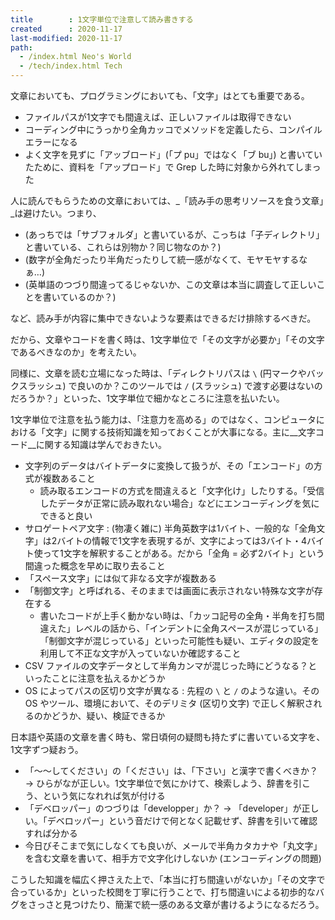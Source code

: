 ```yaml
---
title        : 1文字単位で注意して読み書きする
created      : 2020-11-17
last-modified: 2020-11-17
path:
  - /index.html Neo's World
  - /tech/index.html Tech
---
```


文章においても、プログラミングにおいても、「文字」はとても重要である。

- ファイルパスが1文字でも間違えば、正しいファイルは取得できない
- コーディング中にうっかり全角カッコでメソッドを定義したら、コンパイルエラーになる
- よく文字を見ずに「アッブロード」(「プ pu」ではなく「ブ bu」) と書いていたために、資料を「アップロード」で Grep した時に対象から外れてしまった

人に読んでもらうための文章においては、_「読み手の思考リソースを食う文章」_は避けたい。つまり、

- (あっちでは「サブフォルダ」と書いているが、こっちは「子ディレクトリ」と書いている、これらは別物か？同じ物なのか？)
- (数字が全角だったり半角だったりして統一感がなくて、モヤモヤするなぁ…)
- (英単語のつづり間違ってるじゃないか、この文章は本当に調査して正しいことを書いているのか？)

など、読み手が内容に集中できないような要素はできるだけ排除するべきだ。

だから、文章やコードを書く時は、1文字単位で「その文字が必要か」「その文字であるべきなのか」を考えたい。

同様に、文章を読む立場になった時は、「ディレクトリパスは `\` (円マークやバックスラッシュ) で良いのか？このツールでは `/` (スラッシュ) で渡す必要はないのだろうか？」といった、1文字単位で細かなところに注意を払いたい。

1文字単位で注意を払う能力は、「注意力を高める」のではなく、コンピュータにおける「文字」に関する技術知識を知っておくことが大事になる。主に__文字コード__に関する知識は学んでおきたい。

- 文字列のデータはバイトデータに変換して扱うが、その「エンコード」の方式が複数あること
  - 読み取るエンコードの方式を間違えると「文字化け」したりする。「受信したデータが正常に読み取れない場合」などにエンコーディングを気にできると良い
- サロゲートペア文字 : (物凄く雑に) 半角英数字は1バイト、一般的な「全角文字」は2バイトの情報で1文字を表現するが、文字によっては3バイト・4バイト使って1文字を解釈することがある。だから「全角 = 必ず2バイト」という間違った概念を早めに取り去ること
- 「スペース文字」には似て非なる文字が複数ある
- 「制御文字」と呼ばれる、そのままでは画面に表示されない特殊な文字が存在する
  - 書いたコードが上手く動かない時は、「カッコ記号の全角・半角を打ち間違えた」レベルの話から、「インデントに全角スペースが混じっている」「制御文字が混じっている」といった可能性も疑い、エディタの設定を利用して不正な文字が入っていないか確認すること
- CSV ファイルの文字データとして半角カンマが混じった時にどうなる？といったことに注意を払えるかどうか
- OS によってパスの区切り文字が異なる : 先程の `\` と `/` のような違い。その OS やツール、環境において、そのデリミタ (区切り文字) で正しく解釈されるのかどうか、疑い、検証できるか

日本語や英語の文章を書く時も、常日頃何の疑問も持たずに書いている文字を、1文字ずつ疑おう。

- 「〜〜してください」の「ください」は、「下さい」と漢字で書くべきか？ → ひらがなが正しい。1文字単位で気にかけて、検索しよう、辞書を引こう、という気になれれば気が付ける
- 「デベロッパー」のつづりは「developper」か？ → 「developer」が正しい。「デベロッパー」という音だけで何となく記載せず、辞書を引いて確認すれば分かる
- 今日びそこまで気にしなくても良いが、メールで半角カタカナや「丸文字」を含む文章を書いて、相手方で文字化けしないか (エンコーディングの問題)

こうした知識を幅広く押さえた上で、「本当に打ち間違いがないか」「その文字で合っているか」といった校閲を丁寧に行うことで、打ち間違いによる初歩的なバグをさっさと見つけたり、簡潔で統一感のある文章が書けるようになるだろう。
